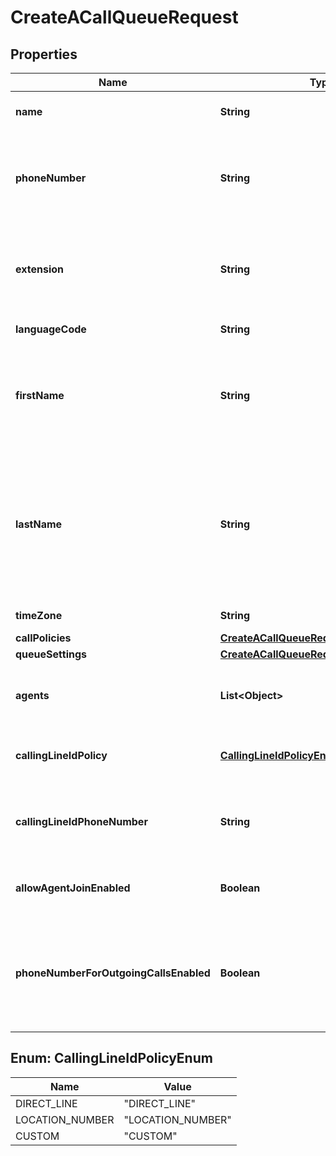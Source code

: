 <!--  Copyright 2025 Cisco Systems Inc.

Permission is hereby granted, free of charge, to any person obtaining a copy
of this software and associated documentation files (the "Software"), to deal
in the Software without restriction, including without limitation the rights
to use, copy, modify, merge, publish, distribute, sublicense, and/or sell
copies of the Software, and to permit persons to whom the Software is
furnished to do so, subject to the following conditions:

The above copyright notice and this permission notice shall be included in
all copies or substantial portions of the Software.

THE SOFTWARE IS PROVIDED "AS IS", WITHOUT WARRANTY OF ANY KIND, EXPRESS OR
IMPLIED, INCLUDING BUT NOT LIMITED TO THE WARRANTIES OF MERCHANTABILITY,
FITNESS FOR A PARTICULAR PURPOSE AND NONINFRINGEMENT. IN NO EVENT SHALL THE
AUTHORS OR COPYRIGHT HOLDERS BE LIABLE FOR ANY CLAIM, DAMAGES OR OTHER
LIABILITY, WHETHER IN AN ACTION OF CONTRACT, TORT OR OTHERWISE, ARISING FROM,
OUT OF OR IN CONNECTION WITH THE SOFTWARE OR THE USE OR OTHER DEALINGS IN
THE SOFTWARE.-->


# CreateACallQueueRequest


## Properties

| Name | Type | Description | Notes |
|------------ | ------------- | ------------- | -------------|
|**name** | **String** | Unique name for the call queue. |  |
|**phoneNumber** | **String** | Primary phone number of the call queue. Either a &#x60;phoneNumber&#x60; or &#x60;extension&#x60; is mandatory. |  [optional] |
|**extension** | **String** | Primary phone extension of the call queue. Either a &#x60;phoneNumber&#x60; or extension is mandatory. |  [optional] |
|**languageCode** | **String** | Language code. |  [optional] |
|**firstName** | **String** | First name to be shown when calls are forwarded out of this call queue. Defaults to \&quot;.\&quot;. |  [optional] |
|**lastName** | **String** | Last name to be shown when calls are forwarded out of this call queue. Defaults to &#x60;phoneNumber&#x60; if set, otherwise defaults to call group name. |  [optional] |
|**timeZone** | **String** | Time zone for the call queue. |  [optional] |
|**callPolicies** | [**CreateACallQueueRequestCallPolicies**](CreateACallQueueRequestCallPolicies.md) |  |  |
|**queueSettings** | [**CreateACallQueueRequestQueueSettings**](CreateACallQueueRequestQueueSettings.md) |  |  |
|**agents** | **List&lt;Object&gt;** | People, workspaces and virtual lines that are eligible to receive calls. |  |
|**callingLineIdPolicy** | [**CallingLineIdPolicyEnum**](#CallingLineIdPolicyEnum) | Which type of Calling Line ID Policy Selected for Call Queue. |  [optional] |
|**callingLineIdPhoneNumber** | **String** | Calling line ID Phone number which will be shown if CUSTOM is selected. |  [optional] |
|**allowAgentJoinEnabled** | **Boolean** | Whether or not to allow agents to join or unjoin a queue. |  [optional] |
|**phoneNumberForOutgoingCallsEnabled** | **Boolean** | When true, indicates that the agent&#39;s configuration allows them to use the queue&#39;s Caller ID for outgoing calls. |  [optional] |



## Enum: CallingLineIdPolicyEnum

| Name | Value |
|---- | -----|
| DIRECT_LINE | &quot;DIRECT_LINE&quot; |
| LOCATION_NUMBER | &quot;LOCATION_NUMBER&quot; |
| CUSTOM | &quot;CUSTOM&quot; |



